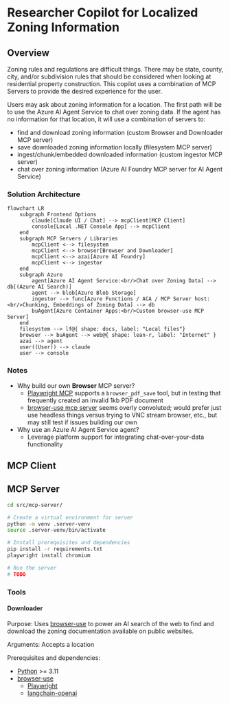 # Researcher Copilot for Localized Zoning Information

## Overview

Zoning rules and regulations are difficult things. There may be state, county, city, and/or subdivision rules that should be considered when looking at residential property construction. This copilot uses a combination of MCP Servers to provide the desired experience for the user.

Users may ask about zoning information for a location. The first path will be to use the Azure AI Agent Service to chat over zoning data. If the agent has no information for that location, it will use a combination of servers to:
- find and download zoning information (custom Browser and Downloader MCP server)
- save downloaded zoning information locally (filesystem MCP server)
- ingest/chunk/embedded downloaded information (custom ingestor MCP server)
- chat over zoning information (Azure AI Foundry MCP server for AI Agent Service)

### Solution Architecture

```mermaid
flowchart LR
    subgraph Frontend Options
        claude[Claude UI / Chat] --> mcpClient[MCP Client]
        console[Local .NET Console App] --> mcpClient
    end
    subgraph MCP Servers / Libraries
        mcpClient <--> filesystem
        mcpClient <--> browser[Browser and Downloader]
        mcpClient <--> azai[Azure AI Foundry]
        mcpClient <--> ingestor
    end
    subgraph Azure
        agent[Azure AI Agent Service:<br/>Chat over Zoning Data] --> db[(Azure AI Search)]
        agent --> blob[Azure Blob Storage] 
        ingestor --> func[Azure Functions / ACA / MCP Server host:<br/>Chunking, Embeddings of Zoning Data] --> db
        buAgent[Azure Container Apps:<br/>Custom browser-use MCP Server]
    end
    filesystem --> lf@{ shape: docs, label: "Local files"}
    browser --> buAgent --> web@{ shape: lean-r, label: "Internet" }
    azai --> agent
    user((User)) --> claude
    user --> console
```

### Notes

- Why build our own **Browser** MCP server?
   - [Playwright MCP](https://github.com/microsoft/playwright-mcp) supports a `browser_pdf_save` tool, but in testing that frequently created an invalid 1kb PDF document
   - [browser-use mcp server](https://github.com/co-browser/browser-use-mcp-server) seems overly convoluted; would prefer just use headless things versus trying to VNC stream browser, etc., but may still test if issues building our own
- Why use an Azure AI Agent Service agent?
   - Leverage platform support for integrating chat-over-your-data functionality

## MCP Client

## MCP Server

```bash
cd src/mcp-server/

# Create a virtual environment for server
python -m venv .server-venv
source .server-venv/bin/activate

# Install prerequisites and dependencies
pip install -r requirements.txt
playwright install chromium

# Run the server
# TODO
```

### Tools

#### Downloader

Purpose: Uses [browser-use](https://github.com/browser-use/browser-use) to power an AI search of the web to find and download the zoning documentation available on public websites.

Arguments: Accepts a location

Prerequisites and dependencies:
- [Python](https://www.python.org/downloads/) >= 3.11
- [browser-use](https://github.com/browser-use/browser-use)
   - [Playwright](https://playwright.dev/)
   - [langchain-openai](https://python.langchain.com/docs/integrations/chat/openai/)